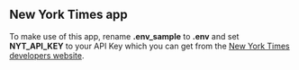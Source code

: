 ## New York Times app 

To make use of this app, rename **.env_sample** to **.env** and set **NYT_API_KEY** to your API Key which you can get from the [New York Times developers website](https://developer.nytimes.com).


